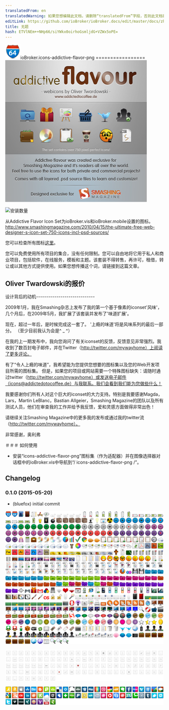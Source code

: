 ```yaml
---
translatedFrom: en
translatedWarning: 如果您想编辑此文档，请删除“translatedFrom”字段，否则此文档将再次自动翻译
editLink: https://github.com/ioBroker/ioBroker.docs/edit/master/docs/zh-cn/adapterref/iobroker.icons-addictive-flavour-png/README.md
title: 无题
hash: ETVlNEm++NHp66/siYWkx0oirhoGsmljdG+VZWx5oPE=
---
```

![商标](admin/icons-addictive-flavour-png.png)ioBroker.icons-addictive-flavor-png =================![prev_smashing_450.jpg](../../../en/adapterref/iobroker.icons-addictive-flavour-png/img/prev_smashing_450.jpg)

![安装数量](http://iobroker.live/badges/icons-addictive-flavour-png-stable.svg)

从Addictive Flavor Icon Set为ioBroker.vis和ioBroker.mobile设置的图标。
http://www.smashingmagazine.com/2010/04/15/the-ultimate-free-web-designer-s-icon-set-750-icons-incl-psd-sources/

您可以检查所有图标[这里](ICONLIST.md)。

您可以免费使用所有项目的集合，没有任何限制。您可以自由地将它用于私人和商业项目，包括软件，在线服务，模板和主题。该套装不得转售，再许可，租借，转让或以其他方式提供使用。如果您想传播这个词，请链接到这篇文章。

## Oliver Twardowski的报价
设计背后的动机-----------------------------

2009年1月，我在Smashing杂志上发布了我的第一个基于像素的iconset'风味'，几个月后，在2009年5月，我扩展了该套装并发布了'味道扩展'。

现在，超过一年后，是时候完成这一套了。
'上瘾的味道'将是风味系列的最后一部分。 （至少目前我认为会是^ _ ^）

在我的上一期发布中，我向您询问了有关iconset的反馈，反馈意见非常强烈。我收到了数百封电子邮件，并在Twitter（http://twitter.com/mywayhome）上阅读了更多评论。

有了“令人上瘾的味道”，我希望能为您提供您想要的图标集以及您的Web开发项目所需的图标集。
但是，如果您的项目或网站需要一个特殊图标缺失：请随时通过twitter（http://twitter.com/mywayhome）或发送电子邮件（icons@addictedotocoffee.de）与我联系。我们会看到我们能为您做些什么！

我要感谢你们所有人对这个巨大的iconset的大力支持。特别是我要感谢Magda，Lars，Martin LeBlanc，Bastian Allgeier，Smashing Magazine的团队以及所有测试人员，他们在审查我的工作并给予我反馈，爱和灵感方面做得非常出色！

请继续关注Smashing Magazine中的更多我的发布或通过我的twitter流（http://twitter.com/mywayhome）。

非常感谢，奥利弗

＃＃＃ 如何使用
 - 安装“icons-addictive-flavor-png”图标集（作为适配器）并在图像选择器对话框中的ioBroker.vis中导航到“/ icons-addictive-flavor-png /”。

## Changelog
### 0.1.0 (2015-05-20)
* (bluefox) initial commit

![preview_af_1.jpg](img/preview_af_1.jpg)

![preview_af_3.jpg](img/preview_af_3.jpg)

![preview_af_4.jpg](img/preview_af_4.jpg)